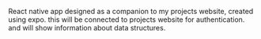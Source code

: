 React native app designed as a companion to my projects website, created using expo. this will be connected to projects website for authentication. and will show information about data structures.

 
